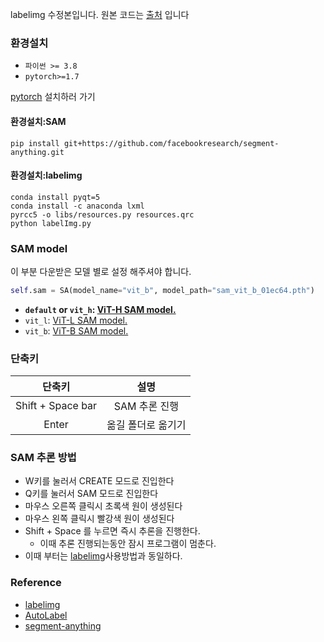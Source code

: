 labelimg 수정본입니다.
원본 코드는 [출처](https://github.com/HumanSignal/labelImg) 입니다

### 환경설치
- `파이썬 >= 3.8`
- `pytorch>=1.7`

[pytorch](https://pytorch.org/get-started/locally/) 설치하러 가기
#### 환경설치:SAM
```
pip install git+https://github.com/facebookresearch/segment-anything.git
```
#### 환경설치:labelimg
```
conda install pyqt=5
conda install -c anaconda lxml
pyrcc5 -o libs/resources.py resources.qrc
python labelImg.py
```
### SAM model
이 부분 다운받은 모델 별로 설정 해주셔야 합니다.
```python
self.sam = SA(model_name="vit_b", model_path="sam_vit_b_01ec64.pth")
```

- **`default` or `vit_h`: [ViT-H SAM model.](https://dl.fbaipublicfiles.com/segment_anything/sam_vit_h_4b8939.pth)**
- `vit_l`: [ViT-L SAM model.](https://dl.fbaipublicfiles.com/segment_anything/sam_vit_l_0b3195.pth)
- `vit_b`: [ViT-B SAM model.](https://dl.fbaipublicfiles.com/segment_anything/sam_vit_b_01ec64.pth)
### 단축키
| 단축키 | 설명 |
| :--: | :--: |
| Shift + Space bar | SAM 추론 진행 |
| Enter | 옮길 폴더로 옮기기 |

### SAM 추론 방법
- W키를 눌러서 CREATE 모드로 진입한다 
- Q키를 눌러서 SAM 모드로 진입한다
- 마우스 오른쪽 클릭시 초록색 원이 생성된다
- 마우스 왼쪽 클릭시 빨강색 원이 생성된다
- Shift + Space 를 누르면 즉시 추론을 진행한다.
  - 이때 추론 진행되는동안 잠시 프로그램이 멈춘다.
- 이때 부터는 [labelimg](https://github.com/HumanSignal/labelImg)사용방법과 동일하다.


### Reference
- [labelimg](https://github.com/HumanSignal/labelImg)
- [AutoLabel](https://github.com/qpal147147/AutoLabel)
- [segment-anything](https://github.com/facebookresearch/segment-anything)

